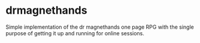 # drmagnethands
Simple implementation of the dr magnethands one page RPG with the single purpose of getting it up and running for online sessions.
